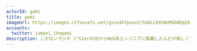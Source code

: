 ```yaml
---
actorId: gami
title: gami
imageUrl: https://images.ctfassets.net/gvze4h7pavn2/h4GLL691WoMGkWQqI0iWm/b6f7dc5d9fb8798f3259c38e0086322e/actor-gami.jpg
accounts:
  twitter: jumpei_ikegami
description: しがないラジオ ("SIerのSEからWeb系エンジニアに転職したんだが楽しくて仕方がないラジオ") http://shiganai.org  / 東大経済-Fujitsu-Plaid /ほしいもの http://amzn.asia/hHcJifL  / Osushi http://osushi.love/jumpei_ikegami
---
```

